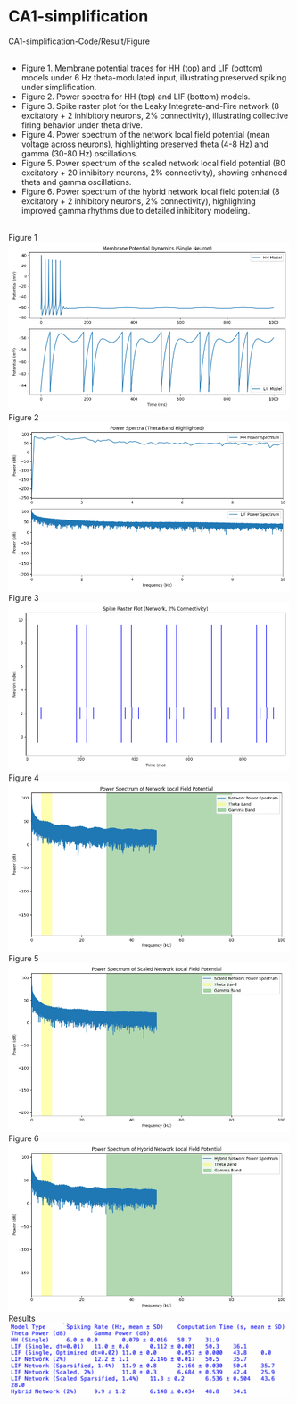 # CA1-simplification 
CA1-simplification-Code/Result/Figure <br/><br/>

- Figure 1.
Membrane potential traces for HH (top) and LIF (bottom) models under 6 Hz theta-modulated input, illustrating preserved spiking under simplification. <br/>
- Figure 2.
Power spectra for HH (top) and LIF (bottom) models. <br/>
- Figure 3.
Spike raster plot for the Leaky Integrate-and-Fire network (8 excitatory + 2 inhibitory neurons, 2% connectivity), illustrating collective firing behavior under theta drive. <br/>
- Figure 4.
Power spectrum of the network local field potential (mean voltage across neurons), highlighting preserved theta (4-8 Hz) and gamma (30-80 Hz) oscillations. <br/>
- Figure 5.
Power spectrum of the scaled network local field potential (80 excitatory + 20 inhibitory neurons, 2% connectivity), showing enhanced theta and gamma oscillations. <br/>
- Figure 6.
Power spectrum of the hybrid network local field potential (8 excitatory + 2 inhibitory neurons, 2% connectivity), highlighting improved gamma rhythms due to detailed inhibitory modeling. <br/><br/>

Figure 1
![Figure1](figure1_voltage_traces.png "Figure 1")
Figure 2
![Figure2](figure2_power_spectra.png "Figure 2")
Figure 3
![Figure3](figure3_raster.png "Figure 3")
Figure 4
![Figure4](figure4_network_power.png "Figure 4")
Figure 5
![Figure5](figure5_scaled_network_power.png "Figure 5")
Figure 6
![Figure6](figure6_hybrid_network_power.png "Figure 6")
Results
![Results](results.png "Results")
